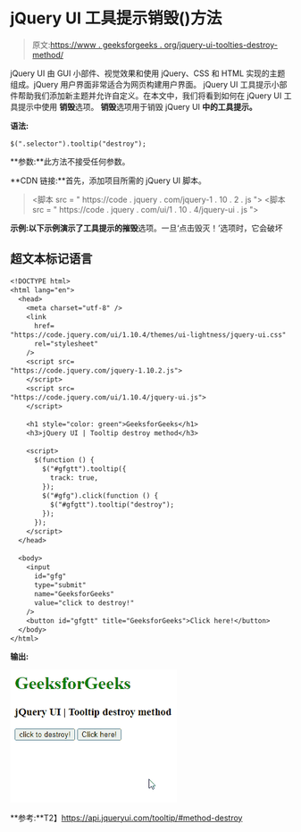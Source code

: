 # jQuery UI 工具提示销毁()方法

> 原文:[https://www . geeksforgeeks . org/jquery-ui-toolties-destroy-method/](https://www.geeksforgeeks.org/jquery-ui-tooltips-destroy-method/)

jQuery UI 由 GUI 小部件、视觉效果和使用 jQuery、CSS 和 HTML 实现的主题组成。jQuery 用户界面非常适合为网页构建用户界面。 jQuery UI 工具提示小部件帮助我们添加新主题并允许自定义。在本文中，我们将看到如何在 jQuery UI 工具提示中使用 **销毁**选项。 **销毁**选项用于销毁 jQuery UI **中的工具提示。**

**语法:**

```
$(".selector").tooltip("destroy");
```

**参数:**此方法不接受任何参数。

**CDN 链接:**首先，添加项目所需的 jQuery UI 脚本。

> <link href="“https://code.jquery.com/ui/1.10.4/themes/ui-lightness/jquery-ui.css”" rel="“stylesheet”">
> <脚本 src = " https://code . jquery . com/jquery-1 . 10 . 2 . js "></脚本>
> <脚本 src = " https://code . jquery . com/ui/1 . 10 . 4/jquery-ui . js "></脚本>

**示例:**以下示例演示了工具提示的**摧毁**选项。一旦‘点击毁灭！’选项时，它会破坏

## 超文本标记语言

```
<!DOCTYPE html>
<html lang="en">
  <head>
    <meta charset="utf-8" />
    <link
      href=
"https://code.jquery.com/ui/1.10.4/themes/ui-lightness/jquery-ui.css"
      rel="stylesheet"
    />
    <script src=
"https://code.jquery.com/jquery-1.10.2.js">
    </script>
    <script src=
"https://code.jquery.com/ui/1.10.4/jquery-ui.js">
    </script>

    <h1 style="color: green">GeeksforGeeks</h1>
    <h3>jQuery UI | Tooltip destroy method</h3>

    <script>
      $(function () {
        $("#gfgtt").tooltip({
          track: true,
        });
        $("#gfg").click(function () {
          $("#gfgtt").tooltip("destroy");
        });
      });
    </script>
  </head>

  <body>
    <input
      id="gfg"
      type="submit"
      name="GeeksforGeeks"
      value="click to destroy!"
    />
    <button id="gfgtt" title="GeeksforGeeks">Click here!</button>
  </body>
</html>
```

**输出:**

![](img/c87562f76d80ba5d1904b6f1fc909306.png)

**参考:**T2】https://api.jqueryui.com/tooltip/#method-destroy